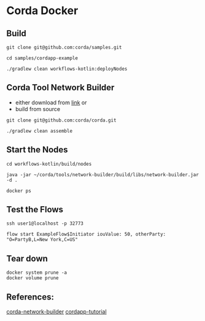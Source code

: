 # Corda Docker

## Build
```
git clone git@github.com:corda/samples.git

cd samples/cordapp-example

./gradlew clean workflows-kotlin:deployNodes
```

## Corda Tool Network Builder
- either download from [link](https://software.r3.com/artifactory/corda-releases/net/corda/corda-tools-network-builder/4.1/corda-tools-network-builder-4.1.jar) or
- build from source
```
git clone git@github.com:corda/corda.git

./gradlew clean assemble
```

## Start the Nodes
```
cd workflows-kotlin/build/nodes

java -jar ~/corda/tools/network-builder/build/libs/network-builder.jar -d .

docker ps
```

## Test the Flows
```
ssh user1@localhost -p 32773

flow start ExampleFlow$Initiator iouValue: 50, otherParty: "O=PartyB,L=New York,C=US"
```

## Tear down
```
docker system prune -a
docker volume prune
```

## References:
[corda-network-builder](https://docs.corda.net/network-builder.html#quickstart-local-docker)
[cordapp-tutorial](https://docs.corda.net/releases/release-V4.0/tutorial-cordapp.html)
